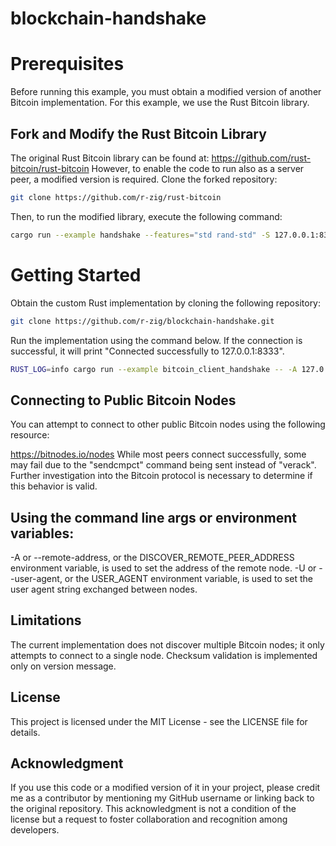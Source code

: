 # blockchain-handshake
# Prerequisites
Before running this example, you must obtain a modified version of another Bitcoin implementation. For this example, we use the Rust Bitcoin library.

## Fork and Modify the Rust Bitcoin Library

The original Rust Bitcoin library can be found at: https://github.com/rust-bitcoin/rust-bitcoin
However, to enable the code to run also as a server peer, a modified version is required. Clone the forked repository:

```bash Copy code
git clone https://github.com/r-zig/rust-bitcoin
```
Then, to run the modified library, execute the following command:

```bash Copy code
cargo run --example handshake --features="std rand-std" -S 127.0.0.1:8333
```
# Getting Started
Obtain the custom Rust implementation by cloning the following repository:

```bash Copy code
git clone https://github.com/r-zig/blockchain-handshake.git
```
Run the implementation using the command below. If the connection is successful, it will print "Connected successfully to 127.0.0.1:8333".

```bash Copy code
RUST_LOG=info cargo run --example bitcoin_client_handshake -- -A 127.0.0.1:8333
```
## Connecting to Public Bitcoin Nodes
You can attempt to connect to other public Bitcoin nodes using the following resource:

https://bitnodes.io/nodes
While most peers connect successfully, some may fail due to the "sendcmpct" command being sent instead of "verack". Further investigation into the Bitcoin protocol is necessary to determine if this behavior is valid.

## Using the command line args or environment variables:
-A or --remote-address, or the DISCOVER_REMOTE_PEER_ADDRESS environment variable, is used to set the address of the remote node.
-U or --user-agent, or the USER_AGENT environment variable, is used to set the user agent string exchanged between nodes.

## Limitations
The current implementation does not discover multiple Bitcoin nodes; it only attempts to connect to a single node.
Checksum validation is implemented only on version message.

## License

This project is licensed under the MIT License - see the LICENSE file for details.

## Acknowledgment

If you use this code or a modified version of it in your project, please credit me as a contributor by mentioning my GitHub username or linking back to the original repository. This acknowledgment is not a condition of the license but a request to foster collaboration and recognition among developers.

